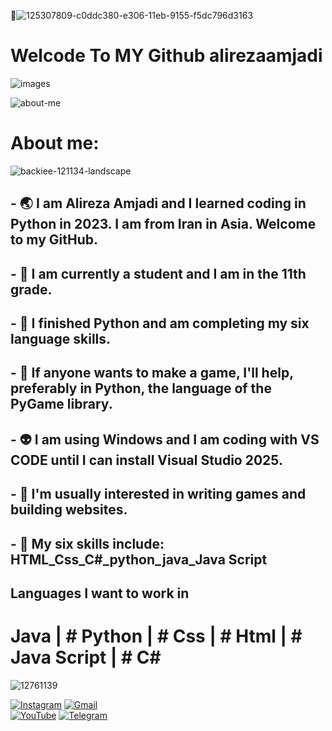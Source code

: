 👋![125307809-c0ddc380-e306-11eb-9155-f5dc796d3163](https://github.com/user-attachments/assets/f6e3f4b8-e111-4454-aa51-c164445d249f)



# Welcode To MY Github alirezaamjadi

![images](https://github.com/user-attachments/assets/d1434dfa-e70d-47e4-97b5-d3a3ba0f0aa5)



![about-me](https://github.com/user-attachments/assets/dcc4b5f8-4cc8-4f45-b2d1-6984e9714f07)


# About me:




![backiee-121134-landscape](https://github.com/user-attachments/assets/ac5bf625-b382-4a64-a1ef-b67b4a352aea)
## - 🌏 I am Alireza Amjadi and I learned coding in Python in 2023. I am from Iran in Asia. Welcome to my GitHub.
## - 🔭 I am currently a student and I am in the 11th grade. 
## - 🌱 I finished Python and am completing my six language skills.
## - 👯 If anyone wants to make a game, I'll help, preferably in Python, the language of the PyGame library.
## - 👽 I am using Windows and I am coding with VS CODE until I can install Visual Studio 2025.
## - 📃 I'm usually interested in writing games and building websites.
## - 🧿 My six skills include: HTML_Css_C#_python_java_Java Script
 


##

## Languages ​​I want to work in

# Java | # Python | # Css | # Html | # Java Script | # C#


![12761139](https://github.com/user-attachments/assets/65b57a75-d959-41dd-b268-5037c6cb4575)

[![Instagram](https://img.shields.io/badge/Instagram-E4405F?style=for-the-badge&logo=instagram&logoColor=white)]([https://instagram.com/yourinstagram](https://www.instagram.com/alirezaamjadi_?igsh=aHR4bGtxcjh2N2Jz&utm_source=qr))  
[![Gmail](https://img.shields.io/badge/Gmail-D14836?style=for-the-badge&logo=gmail&logoColor=white)](mailto:your.email@gmail.com)  
[![YouTube](https://img.shields.io/badge/YouTube-FF0000?style=for-the-badge&logo=youtube&logoColor=white)]([https://youtube.com/yourchannel](https://m.youtube.com/@Haj.alirezaYT))  
[![Telegram](https://img.shields.io/badge/Telegram-0088CC?style=for-the-badge&logo=telegram&logoColor=white)](https://t.me/Amjadi2008)

